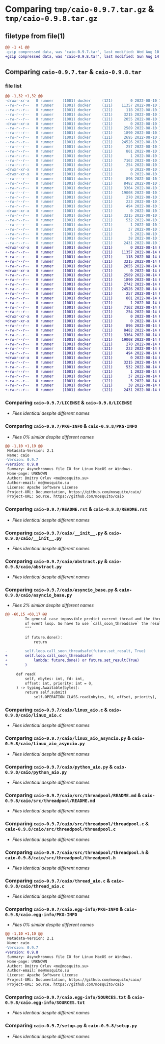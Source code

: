 # Comparing `tmp/caio-0.9.7.tar.gz` & `tmp/caio-0.9.8.tar.gz`

## filetype from file(1)

```diff
@@ -1 +1 @@
-gzip compressed data, was "caio-0.9.7.tar", last modified: Wed Aug 10 14:41:23 2022, max compression
+gzip compressed data, was "caio-0.9.8.tar", last modified: Sun Aug 14 06:53:14 2022, max compression
```

## Comparing `caio-0.9.7.tar` & `caio-0.9.8.tar`

### file list

```diff
@@ -1,32 +1,32 @@
-drwxr-xr-x   0 runner    (1001) docker     (121)        0 2022-08-10 14:41:23.981749 caio-0.9.7/
--rw-r--r--   0 runner    (1001) docker     (121)    11357 2022-08-10 14:41:17.000000 caio-0.9.7/LICENSE
--rw-r--r--   0 runner    (1001) docker     (121)      118 2022-08-10 14:41:17.000000 caio-0.9.7/MANIFEST.in
--rw-r--r--   0 runner    (1001) docker     (121)     3215 2022-08-10 14:41:23.981749 caio-0.9.7/PKG-INFO
--rw-r--r--   0 runner    (1001) docker     (121)     2055 2022-08-10 14:41:17.000000 caio-0.9.7/README.rst
-drwxr-xr-x   0 runner    (1001) docker     (121)        0 2022-08-10 14:41:23.977749 caio-0.9.7/caio/
--rw-r--r--   0 runner    (1001) docker     (121)     2589 2022-08-10 14:41:17.000000 caio-0.9.7/caio/__init__.py
--rw-r--r--   0 runner    (1001) docker     (121)     1890 2022-08-10 14:41:17.000000 caio-0.9.7/caio/abstract.py
--rw-r--r--   0 runner    (1001) docker     (121)     2695 2022-08-10 14:41:17.000000 caio-0.9.7/caio/asyncio_base.py
--rw-r--r--   0 runner    (1001) docker     (121)    24526 2022-08-10 14:41:17.000000 caio-0.9.7/caio/linux_aio.c
--rw-r--r--   0 runner    (1001) docker     (121)      257 2022-08-10 14:41:17.000000 caio-0.9.7/caio/linux_aio.pyi
--rw-r--r--   0 runner    (1001) docker     (121)      801 2022-08-10 14:41:17.000000 caio-0.9.7/caio/linux_aio_asyncio.py
--rw-r--r--   0 runner    (1001) docker     (121)        1 2022-08-10 14:41:17.000000 caio-0.9.7/caio/py.typed
--rw-r--r--   0 runner    (1001) docker     (121)     7162 2022-08-10 14:41:17.000000 caio-0.9.7/caio/python_aio.py
--rw-r--r--   0 runner    (1001) docker     (121)      254 2022-08-10 14:41:17.000000 caio-0.9.7/caio/python_aio_asyncio.py
-drwxr-xr-x   0 runner    (1001) docker     (121)        0 2022-08-10 14:41:23.977749 caio-0.9.7/caio/src/
-drwxr-xr-x   0 runner    (1001) docker     (121)        0 2022-08-10 14:41:23.981749 caio-0.9.7/caio/src/threadpool/
--rw-r--r--   0 runner    (1001) docker     (121)      896 2022-08-10 14:41:17.000000 caio-0.9.7/caio/src/threadpool/README.md
--rw-r--r--   0 runner    (1001) docker     (121)     8482 2022-08-10 14:41:17.000000 caio-0.9.7/caio/src/threadpool/threadpool.c
--rw-r--r--   0 runner    (1001) docker     (121)     3364 2022-08-10 14:41:17.000000 caio-0.9.7/caio/src/threadpool/threadpool.h
--rw-r--r--   0 runner    (1001) docker     (121)    19008 2022-08-10 14:41:17.000000 caio-0.9.7/caio/thread_aio.c
--rw-r--r--   0 runner    (1001) docker     (121)      270 2022-08-10 14:41:17.000000 caio-0.9.7/caio/thread_aio.pyi
--rw-r--r--   0 runner    (1001) docker     (121)      223 2022-08-10 14:41:17.000000 caio-0.9.7/caio/thread_aio_asyncio.py
--rw-r--r--   0 runner    (1001) docker     (121)      494 2022-08-10 14:41:17.000000 caio-0.9.7/caio/version.py
-drwxr-xr-x   0 runner    (1001) docker     (121)        0 2022-08-10 14:41:23.977749 caio-0.9.7/caio.egg-info/
--rw-r--r--   0 runner    (1001) docker     (121)     3215 2022-08-10 14:41:23.000000 caio-0.9.7/caio.egg-info/PKG-INFO
--rw-r--r--   0 runner    (1001) docker     (121)      532 2022-08-10 14:41:23.000000 caio-0.9.7/caio.egg-info/SOURCES.txt
--rw-r--r--   0 runner    (1001) docker     (121)        1 2022-08-10 14:41:23.000000 caio-0.9.7/caio.egg-info/dependency_links.txt
--rw-r--r--   0 runner    (1001) docker     (121)       37 2022-08-10 14:41:23.000000 caio-0.9.7/caio.egg-info/requires.txt
--rw-r--r--   0 runner    (1001) docker     (121)        5 2022-08-10 14:41:23.000000 caio-0.9.7/caio.egg-info/top_level.txt
--rw-r--r--   0 runner    (1001) docker     (121)       38 2022-08-10 14:41:23.981749 caio-0.9.7/setup.cfg
--rw-r--r--   0 runner    (1001) docker     (121)     2431 2022-08-10 14:41:17.000000 caio-0.9.7/setup.py
+drwxr-xr-x   0 runner    (1001) docker     (121)        0 2022-08-14 06:53:14.289030 caio-0.9.8/
+-rw-r--r--   0 runner    (1001) docker     (121)    11357 2022-08-14 06:53:04.000000 caio-0.9.8/LICENSE
+-rw-r--r--   0 runner    (1001) docker     (121)      118 2022-08-14 06:53:04.000000 caio-0.9.8/MANIFEST.in
+-rw-r--r--   0 runner    (1001) docker     (121)     3215 2022-08-14 06:53:14.289030 caio-0.9.8/PKG-INFO
+-rw-r--r--   0 runner    (1001) docker     (121)     2055 2022-08-14 06:53:04.000000 caio-0.9.8/README.rst
+drwxr-xr-x   0 runner    (1001) docker     (121)        0 2022-08-14 06:53:14.289030 caio-0.9.8/caio/
+-rw-r--r--   0 runner    (1001) docker     (121)     2589 2022-08-14 06:53:04.000000 caio-0.9.8/caio/__init__.py
+-rw-r--r--   0 runner    (1001) docker     (121)     1890 2022-08-14 06:53:04.000000 caio-0.9.8/caio/abstract.py
+-rw-r--r--   0 runner    (1001) docker     (121)     2742 2022-08-14 06:53:04.000000 caio-0.9.8/caio/asyncio_base.py
+-rw-r--r--   0 runner    (1001) docker     (121)    24526 2022-08-14 06:53:04.000000 caio-0.9.8/caio/linux_aio.c
+-rw-r--r--   0 runner    (1001) docker     (121)      257 2022-08-14 06:53:04.000000 caio-0.9.8/caio/linux_aio.pyi
+-rw-r--r--   0 runner    (1001) docker     (121)      801 2022-08-14 06:53:04.000000 caio-0.9.8/caio/linux_aio_asyncio.py
+-rw-r--r--   0 runner    (1001) docker     (121)        1 2022-08-14 06:53:04.000000 caio-0.9.8/caio/py.typed
+-rw-r--r--   0 runner    (1001) docker     (121)     7162 2022-08-14 06:53:04.000000 caio-0.9.8/caio/python_aio.py
+-rw-r--r--   0 runner    (1001) docker     (121)      254 2022-08-14 06:53:04.000000 caio-0.9.8/caio/python_aio_asyncio.py
+drwxr-xr-x   0 runner    (1001) docker     (121)        0 2022-08-14 06:53:14.289030 caio-0.9.8/caio/src/
+drwxr-xr-x   0 runner    (1001) docker     (121)        0 2022-08-14 06:53:14.289030 caio-0.9.8/caio/src/threadpool/
+-rw-r--r--   0 runner    (1001) docker     (121)      896 2022-08-14 06:53:04.000000 caio-0.9.8/caio/src/threadpool/README.md
+-rw-r--r--   0 runner    (1001) docker     (121)     8482 2022-08-14 06:53:04.000000 caio-0.9.8/caio/src/threadpool/threadpool.c
+-rw-r--r--   0 runner    (1001) docker     (121)     3364 2022-08-14 06:53:04.000000 caio-0.9.8/caio/src/threadpool/threadpool.h
+-rw-r--r--   0 runner    (1001) docker     (121)    19008 2022-08-14 06:53:04.000000 caio-0.9.8/caio/thread_aio.c
+-rw-r--r--   0 runner    (1001) docker     (121)      270 2022-08-14 06:53:04.000000 caio-0.9.8/caio/thread_aio.pyi
+-rw-r--r--   0 runner    (1001) docker     (121)      223 2022-08-14 06:53:04.000000 caio-0.9.8/caio/thread_aio_asyncio.py
+-rw-r--r--   0 runner    (1001) docker     (121)      494 2022-08-14 06:53:04.000000 caio-0.9.8/caio/version.py
+drwxr-xr-x   0 runner    (1001) docker     (121)        0 2022-08-14 06:53:14.289030 caio-0.9.8/caio.egg-info/
+-rw-r--r--   0 runner    (1001) docker     (121)     3215 2022-08-14 06:53:14.000000 caio-0.9.8/caio.egg-info/PKG-INFO
+-rw-r--r--   0 runner    (1001) docker     (121)      532 2022-08-14 06:53:14.000000 caio-0.9.8/caio.egg-info/SOURCES.txt
+-rw-r--r--   0 runner    (1001) docker     (121)        1 2022-08-14 06:53:14.000000 caio-0.9.8/caio.egg-info/dependency_links.txt
+-rw-r--r--   0 runner    (1001) docker     (121)       37 2022-08-14 06:53:14.000000 caio-0.9.8/caio.egg-info/requires.txt
+-rw-r--r--   0 runner    (1001) docker     (121)        5 2022-08-14 06:53:14.000000 caio-0.9.8/caio.egg-info/top_level.txt
+-rw-r--r--   0 runner    (1001) docker     (121)       38 2022-08-14 06:53:14.289030 caio-0.9.8/setup.cfg
+-rw-r--r--   0 runner    (1001) docker     (121)     2431 2022-08-14 06:53:04.000000 caio-0.9.8/setup.py
```

### Comparing `caio-0.9.7/LICENSE` & `caio-0.9.8/LICENSE`

 * *Files identical despite different names*

### Comparing `caio-0.9.7/PKG-INFO` & `caio-0.9.8/PKG-INFO`

 * *Files 0% similar despite different names*

```diff
@@ -1,10 +1,10 @@
 Metadata-Version: 2.1
 Name: caio
-Version: 0.9.7
+Version: 0.9.8
 Summary: Asynchronous file IO for Linux MacOS or Windows.
 Home-page: UNKNOWN
 Author: Dmitry Orlov <me@mosquito.su>
 Author-email: me@mosquito.su
 License: Apache Software License
 Project-URL: Documentation, https://github.com/mosquito/caio/
 Project-URL: Source, https://github.com/mosquito/caio
```

### Comparing `caio-0.9.7/README.rst` & `caio-0.9.8/README.rst`

 * *Files identical despite different names*

### Comparing `caio-0.9.7/caio/__init__.py` & `caio-0.9.8/caio/__init__.py`

 * *Files identical despite different names*

### Comparing `caio-0.9.7/caio/abstract.py` & `caio-0.9.8/caio/abstract.py`

 * *Files identical despite different names*

### Comparing `caio-0.9.7/caio/asyncio_base.py` & `caio-0.9.8/caio/asyncio_base.py`

 * *Files 2% similar despite different names*

```diff
@@ -60,15 +60,17 @@
         In general case impossible predict current thread and the thread
         of event loop. So have to use `call_soon_threadsave` the result setter.
         """
 
         if future.done():
             return
 
-        self.loop.call_soon_threadsafe(future.set_result, True)
+        self.loop.call_soon_threadsafe(
+            lambda: future.done() or future.set_result(True)
+        )
 
     def read(
         self, nbytes: int, fd: int,
         offset: int, priority: int = 0,
     ) -> typing.Awaitable[bytes]:
         return self.submit(
             self.OPERATION_CLASS.read(nbytes, fd, offset, priority),
```

### Comparing `caio-0.9.7/caio/linux_aio.c` & `caio-0.9.8/caio/linux_aio.c`

 * *Files identical despite different names*

### Comparing `caio-0.9.7/caio/linux_aio_asyncio.py` & `caio-0.9.8/caio/linux_aio_asyncio.py`

 * *Files identical despite different names*

### Comparing `caio-0.9.7/caio/python_aio.py` & `caio-0.9.8/caio/python_aio.py`

 * *Files identical despite different names*

### Comparing `caio-0.9.7/caio/src/threadpool/README.md` & `caio-0.9.8/caio/src/threadpool/README.md`

 * *Files identical despite different names*

### Comparing `caio-0.9.7/caio/src/threadpool/threadpool.c` & `caio-0.9.8/caio/src/threadpool/threadpool.c`

 * *Files identical despite different names*

### Comparing `caio-0.9.7/caio/src/threadpool/threadpool.h` & `caio-0.9.8/caio/src/threadpool/threadpool.h`

 * *Files identical despite different names*

### Comparing `caio-0.9.7/caio/thread_aio.c` & `caio-0.9.8/caio/thread_aio.c`

 * *Files identical despite different names*

### Comparing `caio-0.9.7/caio.egg-info/PKG-INFO` & `caio-0.9.8/caio.egg-info/PKG-INFO`

 * *Files 0% similar despite different names*

```diff
@@ -1,10 +1,10 @@
 Metadata-Version: 2.1
 Name: caio
-Version: 0.9.7
+Version: 0.9.8
 Summary: Asynchronous file IO for Linux MacOS or Windows.
 Home-page: UNKNOWN
 Author: Dmitry Orlov <me@mosquito.su>
 Author-email: me@mosquito.su
 License: Apache Software License
 Project-URL: Documentation, https://github.com/mosquito/caio/
 Project-URL: Source, https://github.com/mosquito/caio
```

### Comparing `caio-0.9.7/caio.egg-info/SOURCES.txt` & `caio-0.9.8/caio.egg-info/SOURCES.txt`

 * *Files identical despite different names*

### Comparing `caio-0.9.7/setup.py` & `caio-0.9.8/setup.py`

 * *Files identical despite different names*

